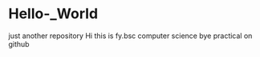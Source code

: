 # Hello-_World
just another repository
Hi
this is fy.bsc computer science 
bye
practical on github 
